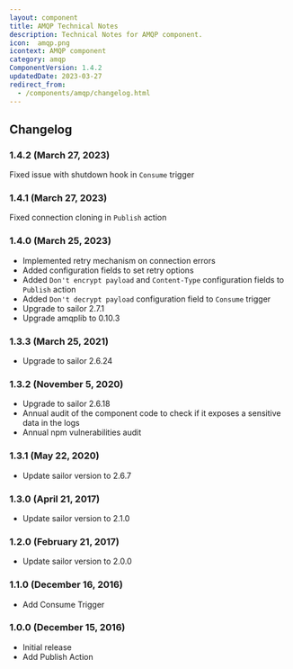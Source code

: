 ```yaml
---
layout: component
title: AMQP Technical Notes
description: Technical Notes for AMQP component.
icon:  amqp.png
icontext: AMQP component
category: amqp
ComponentVersion: 1.4.2
updatedDate: 2023-03-27
redirect_from:
  - /components/amqp/changelog.html
---
```


## Changelog

### 1.4.2 (March 27, 2023)

Fixed issue with shutdown hook in `Consume` trigger

### 1.4.1 (March 27, 2023)

Fixed connection cloning in `Publish` action

### 1.4.0 (March 25, 2023)

* Implemented retry mechanism on connection errors
* Added configuration fields to set retry options
* Added `Don't encrypt payload` and `Content-Type` configuration fields to `Publish` action
* Added `Don't decrypt payload` configuration field to `Consume` trigger
* Upgrade to sailor 2.7.1
* Upgrade amqplib to 0.10.3

### 1.3.3 (March 25, 2021)

* Upgrade to sailor 2.6.24

### 1.3.2 (November 5, 2020)

* Upgrade to sailor 2.6.18
* Annual audit of the component code to check if it exposes a sensitive data in the logs
* Annual npm vulnerabilities audit

### 1.3.1 (May 22, 2020)

* Update sailor version to 2.6.7

### 1.3.0 (April 21, 2017)

* Update sailor version to 2.1.0

### 1.2.0 (February 21, 2017)

* Update sailor version to 2.0.0

### 1.1.0 (December 16, 2016)

* Add Consume Trigger

### 1.0.0 (December 15, 2016)

* Initial release
* Add Publish Action
